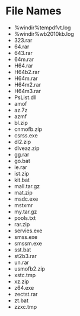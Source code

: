 # File Names

* %windir%tempdfvt.log
* %windir%wb2010kb.log
* 323.rar
* 64.rar
* 643.rar
* 64m.rar
* H64.rar
* H64b2.rar
* H64m.rar
* H64m2.rar
* H64m3.rar
* PsList.dll
* amof
* az.7z
* azmf
* bl.zip
* cnmofb.zip
* csrss.exe
* dl2.zip
* dlveaz.zip
* gg.rar
* go.bat
* ie.rar
* ist.zip
* kit.bat
* mall.tar.gz
* mat.zip
* msdc.exe
* mstxmr
* my.tar.gz
* pools.txt
* rar.zip
* servies.exe
* smss.exe
* smssm.exe
* sst.bat
* st2b3.rar
* un.rar
* usmofb2.zip
* xstc.tmp
* xz.zip
* z64.exe
* zectst.rar
* zt.bat
* zzxc.tmp

